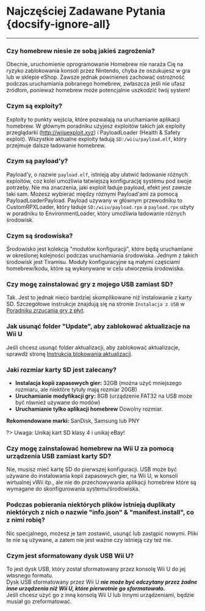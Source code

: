 # Najczęściej Zadawane Pytania {docsify-ignore-all}
---

### Czy homebrew niesie ze sobą jakieś zagrożenia?

Obecnie, uruchomienie oprogramowanie Homebrew nie naraża Cię na ryzyko zablokowania konsoli przez Nintendo, chyba że oszukujesz w gra lub w sklepie eShop. Zawsze jednak powinieneś zachować ostrożność podczas uruchamiania pobranego homebrew, zwłaszcza jeśli nie ufasz źródłom, ponieważ homebrew może potencjalnie uszkodzić twój system!

### Czym są exploity?

Exploity to punkty wejścia, które pozwalają na uruchamianie aplikacji homebrew. W głównym poradniku użyjesz exploitów takich jak exploity przeglądarki (http://wiiuexploit.xyz) i PayloadLoader (Health & Safety exploit). Wszystkie aktualne exploity ładują `SD:/wiiu/payload.elf`, który przejmuje dalsze ładowanie homebrew.

### Czym są payload'y?

Payload'y, o nazwie `payload.elf`, istnieją aby ułatwić ładowanie różnych exploitów, coz kolei umożliwia łatwiejszą konfigurację systemu pod swoje potrzeby. Nie ma znaczenia, jaki exploit ładuje payload, efekt jest zawsze taki sam. Możesz wybierać między róznymi Payload'ami za pomocą PayloadLoaderPayload. Payload używany w głównym przewodniku to CustomRPXLoader, który ładuje `SD:/wiiu/payload.rpx` a `payload.rpx` użyty w poradniku to EnvironmentLoader, który umożliwia ładowanie różnych środowisk.

### Czym są środowiska?

Środowisko jest kolekcją "modułów konfiguracji", które będą uruchamiane w określonej kolejności podczas uruchamiania środowiska. Jednym z takich środowisk jest Tiramisu. Moduły konfiguracyjne są małymi częściami homebrew/kodu, które są wykonywane w celu utworzenia środowiska.

### Czy mogę zainstalować gry z mojego USB zamiast SD?

Tak. Jest to jednak nieco bardziej skomplikowane niż instalowanie z karty SD. Szczegółowe instrukcje znajdują się na stronie `Instalacja z USB` w [Poradniku zrzucania gry z płyt](dump-games).

### Jak usunąć folder "Update", aby zablokować aktualizacje na Wii U

Jeśli chcesz usunąć folder aktualizacji, aby zablokować aktualizacje, sprawdź stronę [Instrukcja blokowania aktualizacji](block-updates).

### Jaki rozmiar karty SD jest zalecany?

 - **Instalacja kopii zapasowych gier:** 32GB (można użyć mniejszego rozmiaru, ale niektóre tytuły mają rozmiar 20GB)
 - **Uruchamianie modyfikacji gry:** 8GB (urządzenie FAT32 na USB może być również używane do modów)
 - **Uruchamianie tylko aplikacji homebrew** Dowolny rozmiar.

**Rekomendowane marki:** SanDisk, Samsung lub PNY

?> Uwaga: Unikaj kart SD klasy 4 i unikaj eBay!

### Czy mogę zainstalować homebrew na Wii U za pomocą urządzenia USB zamiast karty SD?

Nie, musisz mieć kartę SD do pierwszej konfiguracji. USB może być używane do instalowania kopii zapasowych gier, na Wii U, w konsoli wirtualnej vWii itp., ale nie do przechowywania aplikacji homebrew które są wymagane do skonfigurowania systemu/środowiska.

### Podczas pobierania niektórych plików istnieją duplikaty niektórych z nich o nazwie "info.json" & "manifest.install", co z nimi robię?

Nic specjalnego, możesz je tam zostawić, usunąć lub zastąpić nowymi. Pliki te nie są używane, a zatem nie jest ważne czy istnieją czy też nie.

### Czym jest sformatowany dysk USB Wii U?

To jest dysk USB, który został sformatowany przez konsolę Wii U do jej własnego formatu.  
Dysk USB sformatowany przez Wii U ***nie może być odczytany przez żadne inne urządzenia niż Wii U, które pierwotnie go sformatowało.***  
Jeśli chcesz użyć go z inną konsolą Wii U lub innymi urządzeniami, będzie musiał go zreformatować.

